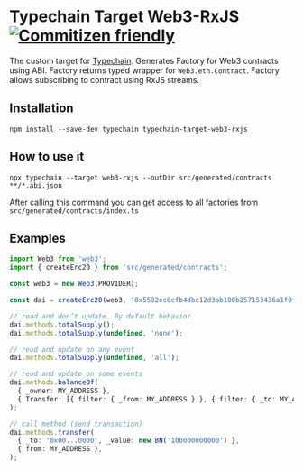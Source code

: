 # Typechain Target Web3-RxJS [![Commitizen friendly](https://img.shields.io/badge/commitizen-friendly-brightgreen.svg)](http://commitizen.github.io/cz-cli/)

The custom target for [Typechain](https://github.com/ethereum-ts/TypeChain). Generates Factory for Web3 contracts using ABI. Factory returns typed wrapper for `Web3.eth.Contract`. Factory allows subscribing to contract using RxJS streams.

## Installation

```
npm install --save-dev typechain typechain-target-web3-rxjs
```

## How to use it

```
npx typechain --target web3-rxjs --outDir src/generated/contracts **/*.abi.json
```

After calling this command you can get access to all factories from `src/generated/contracts/index.ts`

## Examples

```typescript
import Web3 from 'web3';
import { createErc20 } from 'src/generated/contracts';

const web3 = new Web3(PROVIDER);

const dai = createErc20(web3, '0x5592ec0cfb4dbc12d3ab100b257153436a1f0fea');

// read and don’t update. By default behavior
dai.methods.totalSupply();
dai.methods.totalSupply(undefined, 'none');

// read and update on any event
dai.methods.totalSupply(undefined, 'all');

// read and update on some events
dai.methods.balanceOf(
  { _owner: MY_ADDRESS },
  { Transfer: [{ filter: { _from: MY_ADDRESS } }, { filter: { _to: MY_ADDRESS } }] },
);

// call method (send transaction)
dai.methods.transfer(
  { _to: '0x00...0000', _value: new BN('100000000000') },
  { from: MY_ADDRESS },
);
```
